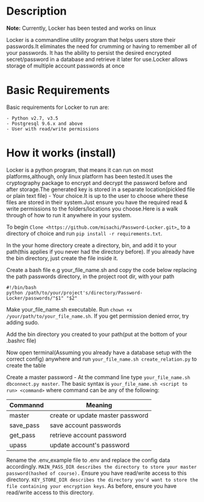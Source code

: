 Description
===========================

**Note:** Currently, Locker has been tested and works on linux

Locker is a commandline utility program that helps users store their passwords.It eliminates the need for crumming or having to remember all of your passwords. It has the ability to persist the desired encrypted secret/password in a database and retrieve it later
for use.Locker allows storage of multiple account passwords at once

Basic Requirements
===========================
Basic requirements for Locker to run are:

	- Python v2.7, v3.5
	- Postgresql 9.6.x and above
	- User with read/write permissions

How it works (install)
===========================

Locker is a python program, that means it can run on most platforms,although, only linux platform has been tested.It uses the cryptography package to encrypt and decrypt the password before and after storage.The generated key is stored in a separate location(pickled file or plain text file) - Your choice.It is up to the user to choose where these files are stored in their system.Just ensure you have the required read & write permissions to the folders/locations you choose.Here is a walk through of how to run it anywhere in your system.

To begin `Clone <https://github.com/misachi/Password-Locker.git>`_ to a directory of choice and run 
`pip install -r requirements.txt`.

In the your home directory create a directory, bin, and add it to your path(this applies if you never had the directory before). If you already have the bin directory, just create the file inside it.

Create a bash file e.g your_file_name.sh and copy the code below replacing the path passwords directory, 
in the project root dir, with your path

	#!/bin/bash
	python /path/to/your/project's/directory/Password-Locker/passwords/"$1" "$2"
	
Make your_file_name.sh executable. Run `chown +x /your/path/to/your_file_name.sh`. If you get permission denied error, try adding sudo.

Add the bin directory you created to your path(put at the bottom of your .bashrc file)

Now open terminal(Assuming you already have a database setup with the correct config) anywhere and 
run `your_file_name.sh create_relation.py` to create the table

Create a master password - At the command line type `your_file_name.sh dbconnect.py master`. The basic syntax is `your_file_name.sh <script to run> <command>` where command can be any of the following:

|Commannd   |Meaning|
|-----------|--------------------------------|
|master    |create or update master password|
|save_pass  |save account passwords|
|get_pass   |retrieve account password|
|upass   |update account's password|


Rename the .env_example file to .env and replace the config data accordingly. `MAIN_PASS_DIR describes the directory to store your master password(hashed of course).` Ensure you have read/write access to this directory. `KEY_STORE_DIR describes the directory you'd want to store the file containing your encryption keys`. As before, ensure you have read/write access to this directory.

